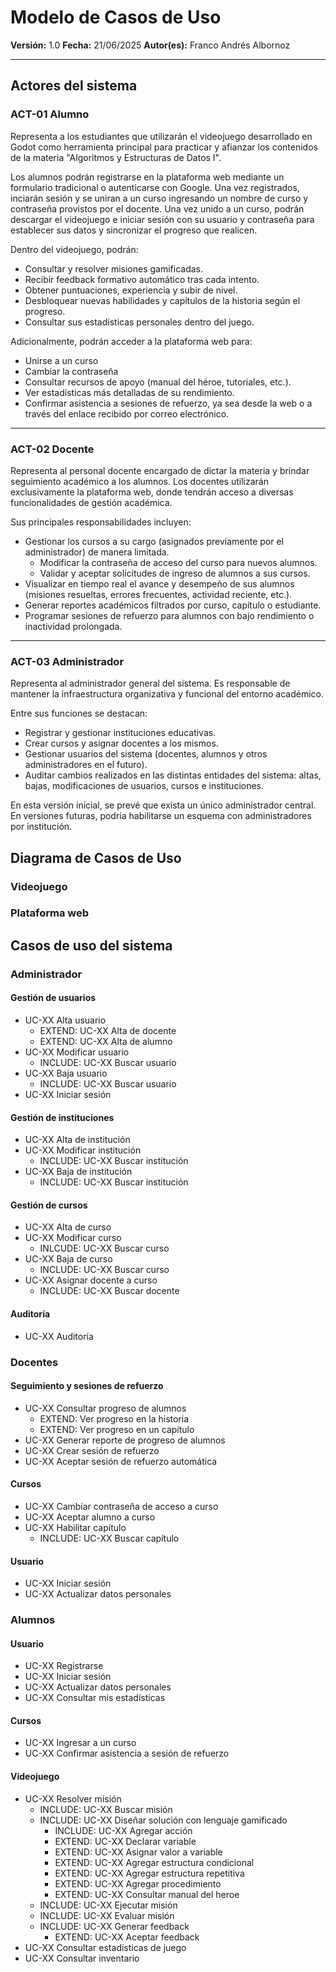 # Modelo de Casos de Uso

**Versión:** 1.0
**Fecha:** 21/06/2025
**Autor(es):** Franco Andrés Albornoz

---

## Actores del sistema

### ACT-01 Alumno

Representa a los estudiantes que utilizarán el videojuego desarrollado en Godot como herramienta principal para practicar y afianzar los contenidos de la materia "Algoritmos y Estructuras de Datos I".

Los alumnos podrán registrarse en la plataforma web mediante un formulario tradicional o autenticarse con Google. Una vez registrados, inciarán sesión y se uniran a un curso ingresando un nombre de curso y contraseña provistos por el docente. Una vez unido a un curso, podrán descargar el videojuego e iniciar sesión con su usuario y contraseña para establecer sus datos y sincronizar el progreso que realicen.

Dentro del videojuego, podrán:

- Consultar y resolver misiones gamificadas.
- Recibir feedback formativo automático tras cada intento.
- Obtener puntuaciones, experiencia y subir de nivel.
- Desbloquear nuevas habilidades y capítulos de la historia según el progreso.
- Consultar sus estadísticas personales dentro del juego.

Adicionalmente, podrán acceder a la plataforma web para:

- Unirse a un curso
- Cambiar la contraseña
- Consultar recursos de apoyo (manual del héroe, tutoriales, etc.).
- Ver estadísticas más detalladas de su rendimiento.
- Confirmar asistencia a sesiones de refuerzo, ya sea desde la web o a través del enlace recibido por correo electrónico.

---

### ACT-02 Docente

Representa al personal docente encargado de dictar la materia y brindar seguimiento académico a los alumnos. Los docentes utilizarán exclusivamente la plataforma web, donde tendrán acceso a diversas funcionalidades de gestión académica.

Sus principales responsabilidades incluyen:

- Gestionar los cursos a su cargo (asignados previamente por el administrador) de manera limitada.
  - Modificar la contraseña de acceso del curso para nuevos alumnos.
  - Validar y aceptar solicitudes de ingreso de alumnos a sus cursos.
- Visualizar en tiempo real el avance y desempeño de sus alumnos (misiones resueltas, errores frecuentes, actividad reciente, etc.).
- Generar reportes académicos filtrados por curso, capítulo o estudiante.
- Programar sesiones de refuerzo para alumnos con bajo rendimiento o inactividad prolongada.

---

### ACT-03 Administrador

Representa al administrador general del sistema. Es responsable de mantener la infraestructura organizativa y funcional del entorno académico.

Entre sus funciones se destacan:

- Registrar y gestionar instituciones educativas.
- Crear cursos y asignar docentes a los mismos.
- Gestionar usuarios del sistema (docentes, alumnos y otros administradores en el futuro).
- Auditar cambios realizados en las distintas entidades del sistema: altas, bajas, modificaciones de usuarios, cursos e instituciones.

En esta versión inicial, se prevé que exista un único administrador central. En versiones futuras, podría habilitarse un esquema con administradores por institución.

## Diagrama de Casos de Uso

### Videojuego

### Plataforma web


## Casos de uso del sistema

### Administrador

#### Gestión de usuarios

- UC-XX Alta usuario
  - EXTEND: UC-XX Alta de docente
  - EXTEND: UC-XX Alta de alumno
- UC-XX Modificar usuario
  - INCLUDE: UC-XX Buscar usuario
- UC-XX Baja usuario
  - INCLUDE: UC-XX Buscar usuario
- UC-XX Iniciar sesión

#### Gestión de instituciones
- UC-XX Alta de institución
- UC-XX Modificar institución
  - INCLUDE: UC-XX Buscar institución
- UC-XX Baja de institución
  - INCLUDE: UC-XX Buscar institución

#### Gestión de cursos

- UC-XX Alta de curso
- UC-XX Modificar curso
  - INLCUDE: UC-XX Buscar curso
- UC-XX Baja de curso
  - INCLUDE: UC-XX Buscar curso
- UC-XX Asignar docente a curso
  - INCLUDE: UC-XX Buscar docente

#### Auditoría
- UC-XX Auditoría

### Docentes

#### Seguimiento y sesiones de refuerzo
- UC-XX Consultar progreso de alumnos
  - EXTEND: Ver progreso en la historia
  - EXTEND: Ver progreso en un capítulo
- UC-XX Generar reporte de progreso de alumnos
- UC-XX Crear sesión de refuerzo
- UC-XX Aceptar sesión de refuerzo automática

#### Cursos
- UC-XX Cambiar contraseña de acceso a curso
- UC-XX Aceptar alumno a curso
- UC-XX Habilitar capítulo
  - INCLUDE: UC-XX Buscar capítulo

#### Usuario
- UC-XX Iniciar sesión
- UC-XX Actualizar datos personales

### Alumnos

#### Usuario
- UC-XX Registrarse
- UC-XX Iniciar sesión
- UC-XX Actualizar datos personales
- UC-XX Consultar mis estadísticas

#### Cursos
- UC-XX Ingresar a un curso
- UC-XX Confirmar asistencia a sesión de refuerzo

#### Videojuego
- UC-XX Resolver misión
  - INCLUDE: UC-XX Buscar misión
  - INCLUDE: UC-XX Diseñar solución con lenguaje gamificado
    - INCLUDE: UC-XX Agregar acción
    - EXTEND: UC-XX Declarar variable
    - EXTEND: UC-XX Asignar valor a variable
    - EXTEND: UC-XX Agregar estructura condicional
    - EXTEND: UC-XX Agregar estructura repetitiva
    - EXTEND: UC-XX Agregar procedimiento
    - EXTEND: UC-XX Consultar manual del heroe
  - INCLUDE: UC-XX Ejecutar misión
  - INCLUDE: UC-XX Evaluar misión
  - INCLUDE: UC-XX Generar feedback
    - EXTEND: UC-XX Aceptar feedback
- UC-XX Consultar estadísticas de juego
- UC-XX Consultar inventario




